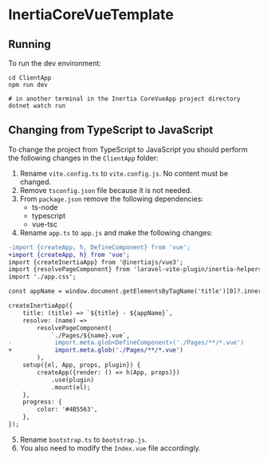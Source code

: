 # InertiaCoreVueTemplate

## Running

To run the dev environment:

```
cd ClientApp
npm run dev

# in another terminal in the Inertia CoreVueApp project directory
dotnet watch run
```

## Changing from TypeScript to JavaScript

To change the project from TypeScript to JavaScript you should perform the following changes in the ```ClientApp```
folder:

1. Rename ```vite.config.ts``` to ```vite.config.js```. No content must be changed.
2. Remove ```tsconfig.json``` file because it is not needed.
3. From ```package.json``` remove the following dependencies:
    * ts-node
    * typescript
    * vue-tsc
4. Rename ```app.ts``` to ```app.js``` and make the following changes:

```diff
-import {createApp, h, DefineComponent} from 'vue';
+import {createApp, h} from 'vue';
import {createInertiaApp} from '@inertiajs/vue3';
import {resolvePageComponent} from 'laravel-vite-plugin/inertia-helpers';
import './app.css';

const appName = window.document.getElementsByTagName('title')[0]?.innerText || 'Inertia';

createInertiaApp({
    title: (title) => `${title} - ${appName}`,
    resolve: (name) =>
        resolvePageComponent(
            `./Pages/${name}.vue`,
-            import.meta.glob<DefineComponent>('./Pages/**/*.vue')
+            import.meta.glob('./Pages/**/*.vue')
        ),
    setup({el, App, props, plugin}) {
        createApp({render: () => h(App, props)})
            .use(plugin)
            .mount(el);
    },
    progress: {
        color: '#4B5563',
    },
});
```

5. Rename ```bootstrap.ts``` to ```bootstrap.js```.
6. You also need to modify the ```Index.vue``` file accordingly.
